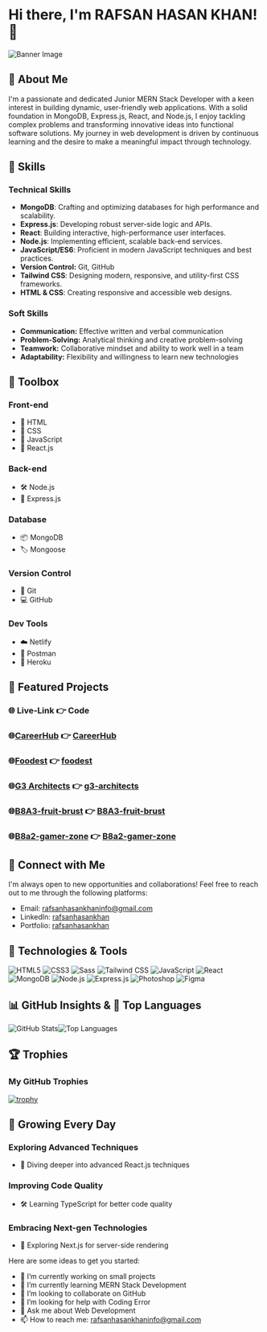 # Hi there, I'm RAFSAN HASAN KHAN! 👋
![Banner Image](https://i.postimg.cc/26pb3Xyt/Banner-Rafsan.png)

## 🌟 About Me

I'm a passionate and dedicated Junior MERN Stack Developer with a keen interest in building dynamic, user-friendly web applications. With a solid foundation in MongoDB, Express.js, React, and Node.js, I enjoy tackling complex problems and transforming innovative ideas into functional software solutions. My journey in web development is driven by continuous learning and the desire to make a meaningful impact through technology.

## 💼 Skills

### Technical Skills
- **MongoDB**: Crafting and optimizing databases for high performance and scalability.
- **Express.js**: Developing robust server-side logic and APIs.
- **React**: Building interactive, high-performance user interfaces.
- **Node.js**: Implementing efficient, scalable back-end services.
- **JavaScript/ES6**: Proficient in modern JavaScript techniques and best practices.
- **Version Control:** Git, GitHub
- **Tailwind CSS**: Designing modern, responsive, and utility-first CSS frameworks.
- **HTML & CSS**: Creating responsive and accessible web designs.

### Soft Skills
- **Communication:** Effective written and verbal communication
- **Problem-Solving:** Analytical thinking and creative problem-solving
- **Teamwork:** Collaborative mindset and ability to work well in a team
- **Adaptability:** Flexibility and willingness to learn new technologies

## 🧰 Toolbox

### Front-end
- 🎨 HTML
- 🎉 CSS
- 🚀 JavaScript
- 🌟 React.js

### Back-end
- 🛠️ Node.js
- 🚀 Express.js

### Database
- 📦 MongoDB
- 🏷️ Mongoose

### Version Control
- 📝 Git
- 💻 GitHub

### Dev Tools
- ☁️ Netlify
- 📮 Postman
- 🚀 Heroku

## 🌟 Featured Projects
### &#x1F310; Live-Link &#128073; Code

### &#x1F310;[CareerHub](https://zesty-cajeta-2daf81.netlify.app/) &#128073; [CareerHub](https://github.com/RafsanHasanKhan/CareerHub.git)

### &#x1F310;[Foodest](https://clever-pie-e08fe7.netlify.app/) &#128073; [foodest](https://github.com/RafsanHasanKhan/foodest.git)

### &#x1F310;[G3 Architects](https://fantastic-gecko-2e0df4.netlify.app/) &#128073; [g3-architects](https://github.com/RafsanHasanKhan/g3-architects-website.git)

### &#x1F310;[B8A3-fruit-brust](https://hilarious-cascaron-659e2d.netlify.app/) &#128073; [B8A3-fruit-brust](https://github.com/RafsanHasanKhan/B8A3-fruit-brust.git)

### &#x1F310;[B8a2-gamer-zone](https://silly-biscochitos-1efd9e.netlify.app/) &#128073; [B8a2-gamer-zone](https://github.com/RafsanHasanKhan/b8a2-gamer-zone.git)

## 🤝 Connect with Me

I'm always open to new opportunities and collaborations! Feel free to reach out to me through the following platforms:

- Email: [rafsanhasankhaninfo@gmail.com](mailto:rafsanhasankhaninfo@gmail.com)
- LinkedIn: [rafsanhasankhan](https://www.linkedin.com/in/rafsanhasankhan/)
- Portfolio: [rafsanhasankhan](https://www.linkedin.com/in/rafsanhasankhan/)

## 🚀 Technologies & Tools
![HTML5](https://img.shields.io/badge/-HTML5-E34F26?logo=html5&logoColor=white&style=flat) ![CSS3](https://img.shields.io/badge/-CSS3-1572B6?logo=css3&logoColor=white&style=flat) ![Sass](https://img.shields.io/badge/-Sass-CC6699?logo=sass&logoColor=white&style=flat) ![Tailwind CSS](https://img.shields.io/badge/-Tailwind%20CSS-38B2AC?logo=tailwind-css&logoColor=white&style=flat) ![JavaScript](https://img.shields.io/badge/-JavaScript-F7DF1E?logo=javascript&logoColor=black&style=flat) ![React](https://img.shields.io/badge/-React-61DAFB?logo=react&logoColor=black&style=flat) ![MongoDB](https://img.shields.io/badge/-MongoDB-47A248?logo=mongodb&logoColor=white&style=flat) ![Node.js](https://img.shields.io/badge/-Node.js-339933?logo=node.js&logoColor=white&style=flat) ![Express.js](https://img.shields.io/badge/-Express.js-000000?logo=express&logoColor=white&style=flat)  ![Photoshop](https://img.shields.io/badge/-Photoshop-31A8FF?logo=adobephotoshop&logoColor=white&style=flat) ![Figma](https://img.shields.io/badge/-Figma-F24E1E?logo=figma&logoColor=white&style=flat)

## 📊 GitHub Insights  & 🚀 Top Languages

![GitHub Stats](https://github-readme-stats.vercel.app/api?username=rafsanhasankhan&show_icons=true&theme=radical)![Top Languages](https://github-readme-stats.vercel.app/api/top-langs/?username=rafsanhasankhan&layout=compact&theme=radical) 

## 🏆 Trophies

### My GitHub Trophies

[![trophy](https://github-profile-trophy.vercel.app/?username=your-github-username&theme=radical)](https://github.com/ryo-ma/github-profile-trophy)



## 🌱 Growing Every Day

### Exploring Advanced Techniques
- 🚀 Diving deeper into advanced React.js techniques

### Improving Code Quality
- 🛠️ Learning TypeScript for better code quality

### Embracing Next-gen Technologies
- 🌟 Exploring Next.js for server-side rendering

Here are some ideas to get you started:

- 🔭 I’m currently working on small projects
- 🌱 I’m currently learning MERN Stack Development
- 👯 I’m looking to collaborate on GitHub
- 🤔 I’m looking for help with Coding Error
- 💬 Ask me about Web Development
- 📫 How to reach me: [rafsanhasankhaninfo@gmail.com](mailto:rafsanhasankhaninfo@gmail.com)
